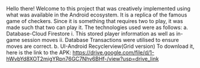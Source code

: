 Hello there!
Welcome to this project that was creatively implemented using what was available in the Android ecosystem.
It is a replica of the famous game of checkers. Since it is something that requires two to play, it was made such that two can play it.
The technologies used were as follows:
	a. Database-Cloud Firestore
 		i. This stored player information as well as in-game session moves
		ii. Database Transactions were utilised to ensure moves are correct.
 	b. UI-Android Recyclerview(Grid version)
To download it, here is the link to the APK: https://drive.google.com/file/d/1-hWvbYd8XOT2migYRpn76GC7Nhv6BHf-/view?usp=drive_link 
